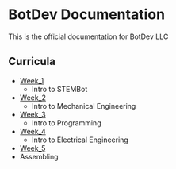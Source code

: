 # BotDev Documentation

This is the official documentation for BotDev LLC

## Curricula

- [Week_1](https://github.com/BotDevLLC/BotDevCurriculum/blob/master/Curriculum/Week_1/readme.md)
    - Intro to STEMBot
- [Week_2](https://github.com/BotDevLLC/BotDevCurriculum/blob/master/Curriculum/Week_2/readme.md)
    - Intro to Mechanical Engineering
- [Week_3](https://github.com/BotDevLLC/BotDevCurriculum/blob/master/Curriculum/Week_3/readme.md)
    - Intro to Programming
- [Week_4](https://github.com/BotDevLLC/BotDevCurriculum/blob/master/Curriculum/Week_4/readme.md)
    - Intro to Electrical Engineering
- [Week_5](https://github.com/BotDevLLC/BotDevCurriculum/blob/master/Curriculum/Week_5/readme.md)
 - Assembling

